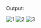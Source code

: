 Output:

![1](https://github.com/user-attachments/assets/28104071-f2ed-446f-957a-0cd15eafc2c7)
![2](https://github.com/user-attachments/assets/6f8ae4a3-64dd-4144-bd5a-e21ac286db42)
![3](https://github.com/user-attachments/assets/01842473-b487-4a8c-bc6c-4c6715089d2c)
